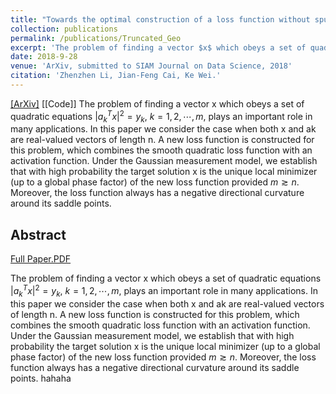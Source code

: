 ```yaml
---
title: "Towards the optimal construction of a loss function without spurious local minima for solving quadratic equations"
collection: publications
permalink: /publications/Truncated_Geo
excerpt: 'The problem of finding a vector $x$ which obeys a set of quadratic equations.hahahha, plays an important role in many applications. In this paper we consider the case when both $x$ and $a_k$ are real-valued vectors of length $n$. A new loss function is constructed for this problem, which combines the smooth quadratic loss function with an activation function. Under the Gaussian measurement model, we establish that with high probability the target solution $x$ is the unique local minimizer (up to a global phase factor) of the new loss function provided, hahahha. Moreover, the loss function always has a negative directional curvature around its saddle points. balabala'
date: 2018-9-28
venue: 'ArXiv, submitted to SIAM Journal on Data Science, 2018'
citation: 'Zhenzhen Li, Jian-Feng Cai, Ke Wei.'
---  
```

[[ArXiv]](https://arxiv.org/abs/1809.10520)  [[Code]]
The problem of finding a vector x which obeys a set of quadratic equations $|a^{T}_k x|^2=y_k$, $k=1,2,⋯,m$, plays an important role in many applications. In this paper we consider the case when both x and ak are real-valued vectors of length n. A new loss function is constructed for this problem, which combines the smooth quadratic loss function with an activation function. Under the Gaussian measurement model, we establish that with high probability the target solution x is the unique local minimizer (up to a global phase factor) of the new loss function provided $m≳n$. Moreover, the loss function always has a negative directional curvature around its saddle points.

## Abstract
[Full Paper.PDF](https://arxiv.org/pdf/1809.10520.pdf)

The problem of finding a vector x which obeys a set of quadratic equations $|a^{T}_k x|^2=y_k$, $k=1,2,⋯,m$, plays an important role in many applications. In this paper we consider the case when both x and ak are real-valued vectors of length n. A new loss function is constructed for this problem, which combines the smooth quadratic loss function with an activation function. Under the Gaussian measurement model, we establish that with high probability the target solution x is the unique local minimizer (up to a global phase factor) of the new loss function provided $m≳n$. Moreover, the loss function always has a negative directional curvature around its saddle points.
hahaha
